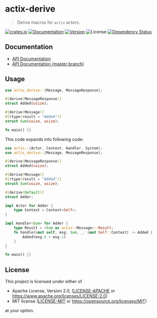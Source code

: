 # actix-derive

> Derive macros for `actix` actors.

[![crates.io](https://img.shields.io/crates/v/actix-derive?label=latest)](https://crates.io/crates/actix-derive)
[![Documentation](https://docs.rs/actix-derive/badge.svg?version=0.11.0-beta.3)](https://docs.rs/actix-derive/0.11.0-beta.3)
[![Version](https://img.shields.io/badge/rustc-1.46+-ab6000.svg)](https://blog.rust-lang.org/2019/12/19/Rust-1.46.0.html)
![License](https://img.shields.io/crates/l/actix-derive.svg)
[![Dependency Status](https://deps.rs/crate/actix/0.11.0-beta.3/status.svg)](https://deps.rs/crate/actix/0.11.0-beta.3)

## Documentation

- [API Documentation](https://docs.rs/actix-derive)
- [API Documentation (master branch)](https://actix.rs/actix/actix_derive)

## Usage

```rust
use actix_derive::{Message, MessageResponse};

#[derive(MessageResponse)]
struct Added(usize);

#[derive(Message)]
#[rtype(result = "Added")]
struct Sum(usize, usize);

fn main() {}
```

This code expands into following code:

```rust
use actix::{Actor, Context, Handler, System};
use actix_derive::{Message, MessageResponse};

#[derive(MessageResponse)]
struct Added(usize);

#[derive(Message)]
#[rtype(result = "Added")]
struct Sum(usize, usize);

#[derive(Default)]
struct Adder;

impl Actor for Adder {
    type Context = Context<Self>;
}

impl Handler<Sum> for Adder {
    type Result = <Sum as actix::Message>::Result;
    fn handle(&mut self, msg: Sum, _: &mut Self::Context) -> Added {
        Added(msg.0 + msg.1)
    }
}

fn main() {}
```

## License

This project is licensed under either of

- Apache License, Version 2.0, ([LICENSE-APACHE](LICENSE-APACHE) or
  https://www.apache.org/licenses/LICENSE-2.0)
- MIT license ([LICENSE-MIT](LICENSE-MIT) or
  https://opensource.org/licenses/MIT)

at your option.
